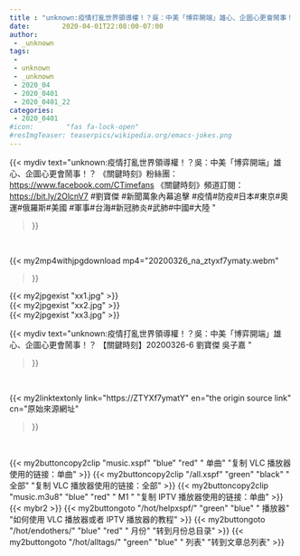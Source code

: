 ```yaml
---
title : "unknown:疫情打亂世界領導權！？吳：中美「博弈開端」雄心、企圖心更會鬧事！？ 【關鍵時刻】20200326-6 劉寶傑 吳子嘉 "
date:        2020-04-01T22:08:00-07:00
author:
 - _unknown
tags:
 - 
 - unknown
 - _unknown
 - 2020_04
 - 2020_0401
 - 2020_0401_22
categories:
 - 2020_0401
#icon:        "fas fa-lock-open"
#resImgTeaser: teaserpics/wikipedia.org/emacs-jokes.png
---
```







{{< mydiv text="unknown:疫情打亂世界領導權！？吳：中美「博弈開端」雄心、企圖心更會鬧事！？  《關鍵時刻》粉絲團：https://www.facebook.com/CTimefans 《關鍵時刻》頻道訂閱：https://bit.ly/2OlcnV7  #劉寶傑 #新聞萬象內幕追擊 #疫情#防疫#日本#東京#奧運#俄羅斯#美國 #軍事#台海#新冠肺炎#武肺#中國#大陸 "
>}}
<br>


{{< my2mp4withjpgdownload mp4="20200326_na_ztyxf7ymaty.webm"
>}}

{{< my2jpgexist "xx1.jpg" >}}<br>
{{< my2jpgexist "xx2.jpg" >}}<br>
{{< my2jpgexist "xx3.jpg" >}}<br>



{{< mydiv text="unknown:疫情打亂世界領導權！？吳：中美「博弈開端」雄心、企圖心更會鬧事！？ 【關鍵時刻】20200326-6 劉寶傑 吳子嘉 "
>}}
<br>

{{< my2linktextonly link="https://ZTYXf7ymatY"
en="the origin source link" cn="原始來源網址"
>}}


<br>


{{< my2buttoncopy2clip "music.xspf"        "blue"   "red"    " 单曲"  "复制 VLC 播放器使用的链接：单曲" >}} {{< my2buttoncopy2clip "/all.xspf"         "green"  "black"  " 全部"  "复制 VLC 播放器使用的链接：全部" >}} {{< my2buttoncopy2clip "music.m3u8"        "blue"   "red"    " M1 "    "复制 IPTV 播放器使用的链接：单曲" >}} {{< mybr2 >}} {{< my2buttongoto      "/hot/helpxspf/"    "green"  "blue"   " 播放器" "如何使用 VLC 播放器或者 IPTV 播放器的教程" >}} {{< my2buttongoto      "/hot/endothers/"   "blue"   "red"    " 月份"   "转到月份总目录" >}} {{< my2buttongoto      "/hot/alltags/"     "green"  "blue"   " 列表"   "转到文章总列表" >}} 
